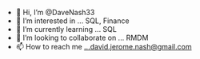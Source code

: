 - 👋 Hi, I’m @DaveNash33
- 👀 I’m interested in ... SQL, Finance 
- 🌱 I’m currently learning ... SQL
- 💞️ I’m looking to collaborate on ... RMDM
- 📫 How to reach me ...david.jerome.nash@gmail.com

<!---
DaveNash33/DaveNash33 is a ✨ special ✨ repository because its `README.md` (this file) appears on your GitHub profile.
You can click the Preview link to take a look at your changes.
--->
